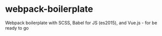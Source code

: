 # webpack-boilerplate
Webpack boilerplate with SCSS, Babel for JS (es2015), and Vue.js - for be ready to go
